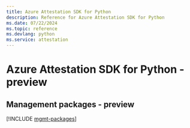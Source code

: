 ```yaml
---
title: Azure Attestation SDK for Python
description: Reference for Azure Attestation SDK for Python
ms.date: 07/22/2024
ms.topic: reference
ms.devlang: python
ms.service: attestation
---
```

# Azure Attestation SDK for Python - preview

## Management packages - preview
[!INCLUDE [mgmt-packages](attestation-mgmt-index.md)]